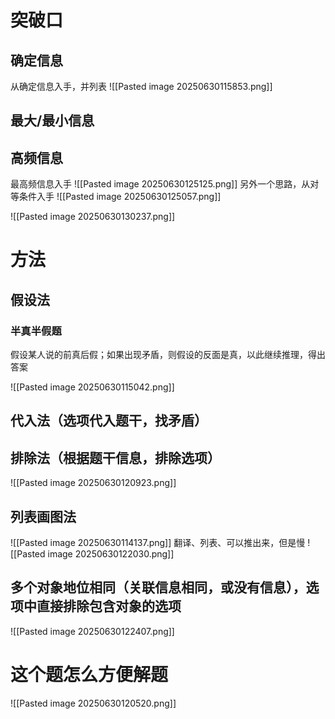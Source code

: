 # 突破口
## 确定信息
从确定信息入手，并列表
![[Pasted image 20250630115853.png]]
## 最大/最小信息
## 高频信息
最高频信息入手
![[Pasted image 20250630125125.png]]
另外一个思路，从对等条件入手
![[Pasted image 20250630125057.png]]

![[Pasted image 20250630130237.png]]

# 方法
## 假设法
### 半真半假题
假设某人说的前真后假；如果出现矛盾，则假设的反面是真，以此继续推理，得出答案

![[Pasted image 20250630115042.png]]
## 代入法（选项代入题干，找矛盾）
## 排除法（根据题干信息，排除选项）
![[Pasted image 20250630120923.png]]
## 列表画图法

![[Pasted image 20250630114137.png]]
翻译、列表、可以推出来，但是慢
![[Pasted image 20250630122030.png]]

## 多个对象地位相同（关联信息相同，或没有信息），选项中直接排除包含对象的选项
![[Pasted image 20250630122407.png]]

# 这个题怎么方便解题
![[Pasted image 20250630120520.png]]
